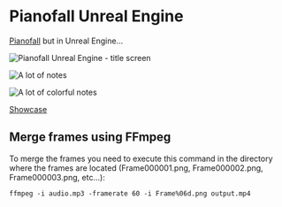 # Pianofall Unreal Engine

[Pianofall](https://github.com/ste-art/Pianofall) but in Unreal Engine...

![Pianofall Unreal Engine - title screen](https://github.com/Nadwey/pianofall-unreal-engine/assets/81181783/b60998cc-6fd7-4cb8-8ae7-3932132751cf)

![A lot of notes](https://github.com/Nadwey/pianofall-unreal-engine/assets/81181783/c5c791cc-4c02-4e68-a0fb-e73df1e3e715)

![A lot of colorful notes](https://github.com/Nadwey/pianofall-unreal-engine/assets/81181783/578b6f71-f076-4434-9f36-e9153cd856f3)

[Showcase](https://www.youtube.com/watch?v=H7Ljd3_qltU)

## Merge frames using FFmpeg

To merge the frames you need to execute this command in the directory where the frames are located (Frame000001.png, Frame000002.png, Frame000003.png, etc...):

```batch
ffmpeg -i audio.mp3 -framerate 60 -i Frame%06d.png output.mp4
```
